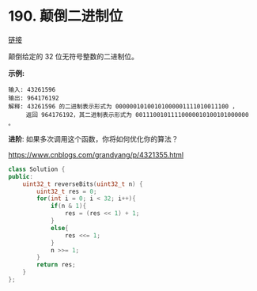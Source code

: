 # 190. 颠倒二进制位

[链接](https://leetcode-cn.com/problems/reverse-bits/description/)

颠倒给定的 32 位无符号整数的二进制位。

**示例:**

```
输入: 43261596
输出: 964176192
解释: 43261596 的二进制表示形式为 00000010100101000001111010011100 ，
     返回 964176192，其二进制表示形式为 00111001011110000010100101000000 。
```

**进阶**:
 如果多次调用这个函数，你将如何优化你的算法？

https://www.cnblogs.com/grandyang/p/4321355.html

```c++
class Solution {
public:
    uint32_t reverseBits(uint32_t n) {
        uint32_t res = 0;
        for(int i = 0; i < 32; i++){
            if(n & 1){
                res = (res << 1) + 1;
            }
            else{
                res <<= 1;
            }
            n >>= 1;
        }
        return res;
    }
};
```

